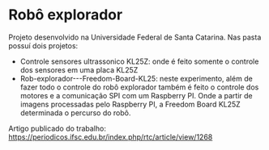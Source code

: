 # Robô explorador
Projeto desenvolvido na Universidade Federal de Santa Catarina. Nas pasta possuí dois projetos: 
- Controle sensores ultrassonico KL25Z: onde é feito somente o controle dos sensores em uma placa KL25Z
- Rob-explorador---Freedom-Board-KL25: neste experimento, além de fazer todo o controle do robô explorador também é feito o controle dos motores e a comunicação SPI com um Raspberry PI. Onde a partir de imagens processadas pelo Raspberry PI, a Freedom Board KL25Z determinada o percurso do robô.

Artigo publicado do trabalho: https://periodicos.ifsc.edu.br/index.php/rtc/article/view/1268


